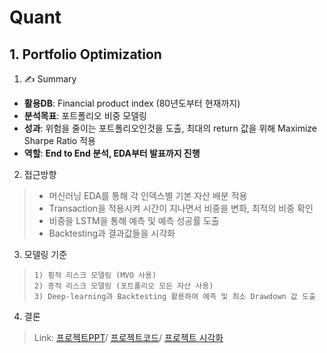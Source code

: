 # Quant

## 1. Portfolio Optimization

1) ✍ Summary
- **활용DB**: Financial product index (80년도부터 현재까지)
- **분석목표**: 포트폴리오 비중 모델링
- **성과**: 위험을 줄이는 포트폴리오인것을 도출, 최대의 return 값을 위해 Maximize Sharpe Ratio 적용
- **역할**: **End to End 분석, EDA부터 발표까지 진행**
2) 접근방향
> - 머신러닝 EDA를 통해 각 인덱스별 기본 자산 배분 적용
> - Transaction을 적용시켜 시간이 지나면서 비중을 변화, 최적의 비중 확인
> - 비중을 LSTM을 통해 예측 및 예측 성공률 도출
> - Backtesting과 결과값들을 시각화
3) 모델링 기준
>     1) 횡적 리스크 모델링 (MVO 사용)
>     2) 종적 리스크 모델링 (포트폴리오 모든 자산 사용)
>     3) Deep-learning과 Backtesting 활용하여 예측 및 최소 Drawdown 값 도출
4) 결론
> Link: [프로젝트PPT](https://github.com/taeyoung94/Quant/blob/main/Presentation.pdf)/ [프로젝트코드](https://nbviewer.jupyter.org/github/taeyoung94/Quant/blob/main/Portfolio_Rebalancing_final.ipynb)/ [프로젝트 시각화](https://nbviewer.jupyter.org/github/taeyoung94/Quant/blob/main/Result.ipynb)
